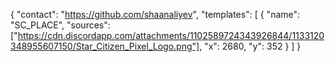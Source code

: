 {
"contact": "https://github.com/shaanaliyev",
"templates": [
{
"name": "SC_PLACE",
"sources": ["https://cdn.discordapp.com/attachments/1102589724343926844/1133120348955607150/Star_Citizen_Pixel_Logo.png"],
"x": 2680,
"y": 352
}
]
}
